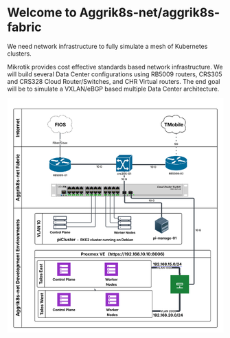 # Welcome to Aggrik8s-net/aggrik8s-fabric
We need network infrastructure to fully simulate a mesh of Kubernetes clusters.

Mikrotik provides cost effective standards based network infrastructure.
We will build several Data Center configurations using RB5009 routers, CRS305 and CRS328 Cloud Router/Switches, and CHR Virtual routers.
The end goal will be to simulate a VXLAN/eBGP based multiple Data Center architecture.

<p align="center">
  <img src="https://github.com/Aggrik8s-net/aggrik8s-fabric/blob/main/docs/Aggrik8sFabric.svg" title="Aggrik8s Fabric" style="background-color:lightgrey;">
</p>

